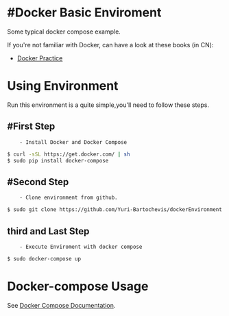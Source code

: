 
#Docker Basic Enviroment
===
Some typical docker compose example.

If you're not familiar with Docker, can have a look at these books (in CN):

* [Docker Practice](https://github.com/yeasy/docker_practice)

# Using Environment
Run this environment is a quite simple,you'll need to follow these steps.

## #First Step
        - Install Docker and Docker Compose

```bash
$ curl -sSL https://get.docker.com/ | sh
$ sudo pip install docker-compose
```

## #Second Step
        - Clone environment from github.

```bash
$ sudo git clone https://github.com/Yuri-Bartochevis/dockerEnvironment.git
```

## third and Last Step
        - Execute Enviroment with docker compose

```bash
$ sudo docker-compose up
```

# Docker-compose Usage
See [Docker Compose Documentation](https://docs.docker.com/compose/).
